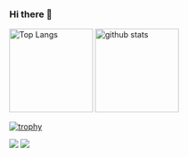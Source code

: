 ### Hi there 👋

<p align="left"> 
  <img alt="Top Langs" height="150px" src="https://github-readme-stats.vercel.app/api/top-langs/?username=Wadaken43&layout=compact&count_private=true&show_icons=true&theme=onedark" />
  <img alt="github stats" height="150px" src="https://github-readme-stats.vercel.app/api?username=Wadaken43&count_private=true&show_icons=true&show_icons=true&theme=onedark" />
</p>

[![trophy](https://github-profile-trophy.vercel.app/?username=Wadaken43&theme=onedark&column=7
)](https://github.com/ryo-ma/github-profile-trophy)

![](http://github-profile-summary-cards.vercel.app/api/cards/profile-details?username=Wadaken43&theme=bear)
![](http://github-profile-summary-cards.vercel.app/api/cards/productive-time?username=Wadaken43&theme=bear&utcOffset=8)
<!--
**Wadaken43/Wadaken43** is a ✨ _special_ ✨ repository because its `README.md` (this file) appears on your GitHub profile.

Here are some ideas to get you started:

- 🔭 I’m currently working on ...
- 🌱 I’m currently learning ...
- 👯 I’m looking to collaborate on ...
- 🤔 I’m looking for help with ...
- 💬 Ask me about ...
- 📫 How to reach me: ...
- 😄 Pronouns: ...
- ⚡ Fun fact: ...
-->
